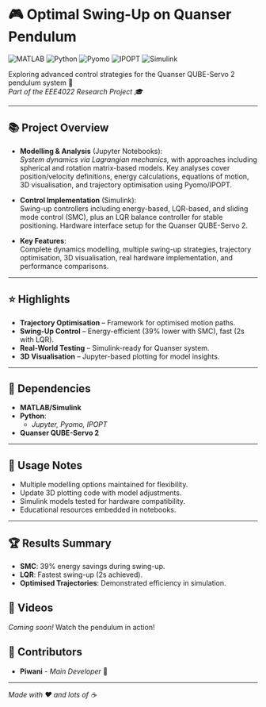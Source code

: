 # 🎮 Optimal Swing-Up on Quanser Pendulum
![MATLAB](https://img.shields.io/badge/MATLAB-R2021a-blue) ![Python](https://img.shields.io/badge/Python-3.8+-green) ![Pyomo](https://img.shields.io/badge/Pyomo-6.4.2-orange) ![IPOPT](https://img.shields.io/badge/IPOPT-3.14.11-red) ![Simulink](https://img.shields.io/badge/Simulink-R2021a-lightblue)

Exploring advanced control strategies for the Quanser QUBE-Servo 2 pendulum system 🤖  
*Part of the EEE4022 Research Project 🎓*

---

## 📚 Project Overview

- **Modelling & Analysis** (Jupyter Notebooks):  
  *System dynamics via Lagrangian mechanics,* with approaches including spherical and rotation matrix-based models. Key analyses cover position/velocity definitions, energy calculations, equations of motion, 3D visualisation, and trajectory optimisation using Pyomo/IPOPT.

- **Control Implementation** (Simulink):  
  Swing-up controllers including energy-based, LQR-based, and sliding mode control (SMC), plus an LQR balance controller for stable positioning. Hardware interface setup for the Quanser QUBE-Servo 2.

- **Key Features**:  
  Complete dynamics modelling, multiple swing-up strategies, trajectory optimisation, 3D visualisation, real hardware implementation, and performance comparisons.

---

## ⭐ Highlights

- **Trajectory Optimisation** – Framework for optimised motion paths.
- **Swing-Up Control** – Energy-efficient (39% lower with SMC), fast (2s with LQR).
- **Real-World Testing** – Simulink-ready for Quanser system.
- **3D Visualisation** – Jupyter-based plotting for model insights.

---

## 🔧 Dependencies

- **MATLAB/Simulink**
- **Python**:
  - *Jupyter, Pyomo, IPOPT*
- **Quanser QUBE-Servo 2**

---

## 📝 Usage Notes

- Multiple modelling options maintained for flexibility.
- Update 3D plotting code with model adjustments.
- Simulink models tested for hardware compatibility.
- Educational resources embedded in notebooks.

---

## 🏆 Results Summary

- **SMC**: 39% energy savings during swing-up.
- **LQR**: Fastest swing-up (2s achieved).
- **Optimised Trajectories**: Demonstrated efficiency in simulation.

## 🎥 Videos
*Coming soon!* Watch the pendulum in action!

## 👥 Contributors
- **Piwani** - *Main Developer* 🚀

---

*Made with ❤️ and lots of ☕*
